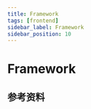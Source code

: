 ```yaml
---
title: Framework
tags: [frontend]
sidebar_label: Framework
sidebar_position: 10
---
```


# Framework

## 参考资料
